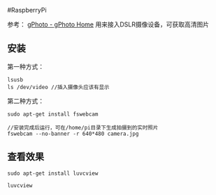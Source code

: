 #RaspberryPi 

参考：
[gPhoto - gPhoto Home](http://www.gphoto.org/) 用来接入DSLR摄像设备，可获取高清图片




## 安装
第一种方式：
```
lsusb
ls /dev/video //插入摄像头应该有显示
```


第二种方式：
```
sudo apt-get install fswebcam

//安装完成后运行，可在/home/pi目录下生成拍摄到的实时照片
fswebcam --no-banner -r 640*480 camera.jpg
```


## 查看效果
```
sudo apt-get install luvcview

luvcview
```